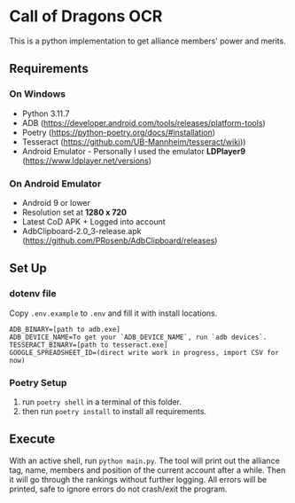 # Call of Dragons OCR
This is a python implementation to get alliance members' power and merits.
## Requirements
### On Windows
- Python 3.11.7
- ADB (https://developer.android.com/tools/releases/platform-tools)
- Poetry (https://python-poetry.org/docs/#installation)
- Tesseract (https://github.com/UB-Mannheim/tesseract/wiki))
- Android Emulator - Personally I used the emulator **LDPlayer9** (https://www.ldplayer.net/versions)
### On Android Emulator
- Android 9 or lower
- Resolution set at **1280 x 720**
- Latest CoD APK + Logged into account
- AdbClipboard-2.0_3-release.apk (https://github.com/PRosenb/AdbClipboard/releases)
## Set Up
### dotenv file
Copy `.env.example` to `.env` and fill it with install locations.  
```
ADB_BINARY=[path to adb.exe]
ADB_DEVICE_NAME=To get your `ADB_DEVICE_NAME`, run `adb devices`.  
TESSERACT_BINARY=[path to tesseract.exe]
GOOGLE_SPREADSHEET_ID=(direct write work in progress, import CSV for now)
```
### Poetry Setup
1. run `poetry shell` in a terminal of this folder.  
2. then run `poetry install` to install all requirements.  
## Execute
With an active shell, run `python main.py`.  The tool will print out the alliance tag, name, members and position of the current account after a while.  Then it will go through the rankings without further logging.  All errors will be printed, safe to ignore errors do not crash/exit the program.
